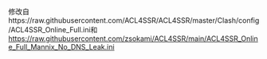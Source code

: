 修改自https://raw.githubusercontent.com/ACL4SSR/ACL4SSR/master/Clash/config/ACL4SSR_Online_Full.ini和
https://raw.githubusercontent.com/zsokami/ACL4SSR/main/ACL4SSR_Online_Full_Mannix_No_DNS_Leak.ini
